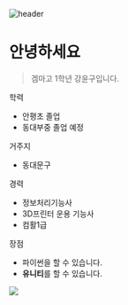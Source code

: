 ![header](https://capsule-render.vercel.app/api?type=Waving&color=5555aa&height=200&section=header&text=강윤구&fontSize=50&animation=fadeIn&fontColor=dddddd)

# 안녕하세요 

> 겜마고 1학년 강윤구입니다.

 학력
* 안평초 졸업
* 동대부중 졸업 예정  

거주지  
* 동대문구
    
경력  
* 정보처리기능사
* 3D프린터 운용 기능사
* 컴활1급  

장점
* 파이썬을 할 수 있습니다.
* **유니티**를 할 수 있습니다.
<img src="https://img.shields.io/badge/Unity-000000?style=flat-square&logo=Unity&logoColor=white"/> 

